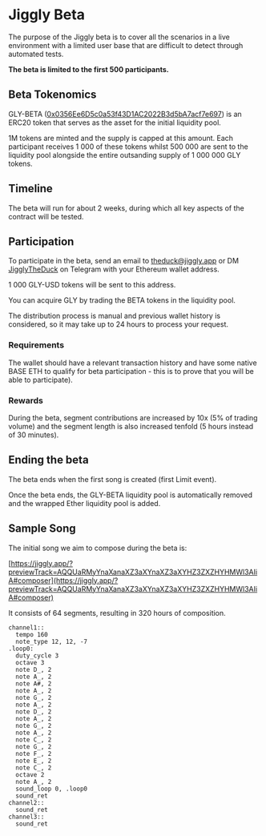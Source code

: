 # Jiggly Beta

The purpose of the Jiggly beta is to cover all the scenarios in a live environment with a limited user base that are difficult to detect through automated tests.

**The beta is limited to the first 500 participants.**

## Beta Tokenomics

GLY-BETA ([0x0356Ee6D5c0a53f43D1AC2022B3d5bA7acf7e697](https://basescan.org/token/0x0356Ee6D5c0a53f43D1AC2022B3d5bA7acf7e697)) is an ERC20 token that serves as the asset for the initial liquidity pool.

1M tokens are minted and the supply is capped at this amount. Each participant receives 1 000 of these tokens whilst 500 000 are sent to the liquidity pool alongside the entire outsanding supply of 1 000 000 GLY tokens.

## Timeline

The beta will run for about 2 weeks, during which all key aspects of the contract will be tested.

## Participation

To participate in the beta, send an email to [theduck@jiggly.app](mailto:theduck@jiggly.app) or DM [JigglyTheDuck](https://t.me/JigglyTheDuck) on Telegram with your Ethereum wallet address.

1 000 GLY-USD tokens will be sent to this address.

You can acquire GLY by trading the BETA tokens in the liquidity pool.

The distribution process is manual and previous wallet history is considered, so it may take up to 24 hours to process your request.

### Requirements

The wallet should have a relevant transaction history and have some native BASE ETH to qualify for beta participation - this is to prove that you will be able to participate).

### Rewards

During the beta, segment contributions are increased by 10x (5% of trading volume) and the segment length is also increased tenfold (5 hours instead of 30 minutes).

## Ending the beta

The beta ends when the first song is created (first Limit event).

Once the beta ends, the GLY-BETA liquidity pool is automatically removed and the wrapped Ether liquidity pool is added.

## Sample Song

The initial song we aim to compose during the beta is:

[https://jiggly.app/?previewTrack=AQQUaRMyYnaXanaXZ3aXYnaXZ3aXYHZ3ZXZHYHMWl3AIiA#composer](https://jiggly.app/?previewTrack=AQQUaRMyYnaXanaXZ3aXYnaXZ3aXYHZ3ZXZHYHMWl3AIiA#composer)

It consists of 64 segments, resulting in 320 hours of composition.

```
channel1::
  tempo 160
  note_type 12, 12, -7
.loop0:
  duty_cycle 3
  octave 3
  note D_, 2
  note A_, 2
  note A#, 2
  note A_, 2
  note G_, 2
  note A_, 2
  note D_, 2
  note A_, 2
  note G_, 2
  note A_, 2
  note C_, 2
  note G_, 2
  note F_, 2
  note E_, 2
  note C_, 2
  octave 2
  note A_, 2
  sound_loop 0, .loop0
  sound_ret
channel2::
  sound_ret
channel3::
  sound_ret
```
